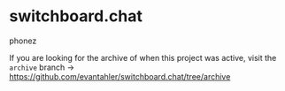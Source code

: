 # switchboard.chat
phonez


If you are looking for the archive of when this project was active, visit the `archive` branch -> https://github.com/evantahler/switchboard.chat/tree/archive
